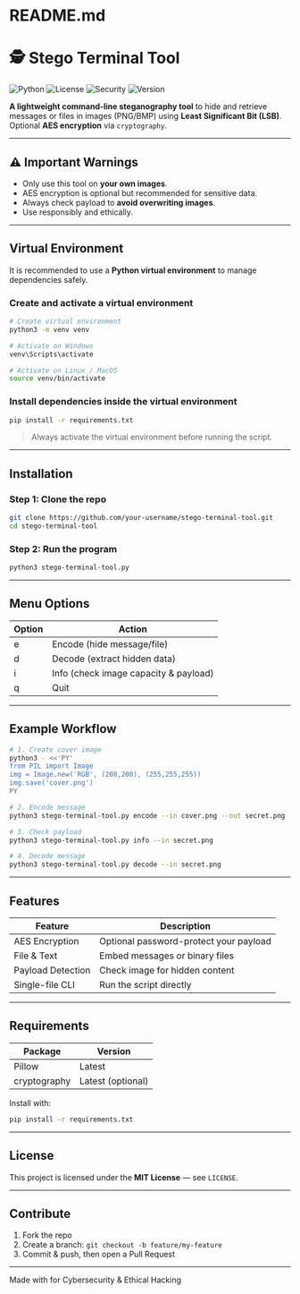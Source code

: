 # README.md

# 🕵️ Stego Terminal Tool 

![Python](https://img.shields.io/badge/Python-3.8%2B-blue) ![License](https://img.shields.io/badge/license-MIT-green) ![Security](https://img.shields.io/badge/security-cybersecurity-red) ![Version](https://img.shields.io/badge/version-1.0-blueviolet)

**A lightweight command-line steganography tool** to hide and retrieve messages or files in images (PNG/BMP) using **Least Significant Bit (LSB)**. Optional **AES encryption** via `cryptography`.

---

## ⚠ Important Warnings

* Only use this tool on **your own images**.
* AES encryption is optional but recommended for sensitive data.
* Always check payload to **avoid overwriting images**.
* Use responsibly and ethically.

---

##  Virtual Environment

It is recommended to use a **Python virtual environment** to manage dependencies safely.

### Create and activate a virtual environment

```bash
# Create virtual environment
python3 -m venv venv

# Activate on Windows
venv\Scripts\activate

# Activate on Linux / MacOS
source venv/bin/activate
```

### Install dependencies inside the virtual environment

```bash
pip install -r requirements.txt
```

>  Always activate the virtual environment before running the script.

---

##  Installation

### Step 1: Clone the repo
```bash
git clone https://github.com/your-username/stego-terminal-tool.git
cd stego-terminal-tool
```

### Step 2: Run the program
```bash
python3 stego-terminal-tool.py
```

---

##  Menu Options

| Option | Action |
|--------|--------|
| e | Encode (hide message/file) |
| d | Decode (extract hidden data) |
| i | Info (check image capacity & payload) |
| q | Quit |

---

##  Example Workflow

```bash
# 1. Create cover image
python3 - <<'PY'
from PIL import Image
img = Image.new('RGB', (200,200), (255,255,255))
img.save('cover.png')
PY

# 2. Encode message
python3 stego-terminal-tool.py encode --in cover.png --out secret.png --message "Hello Cyber"

# 3. Check payload
python3 stego-terminal-tool.py info --in secret.png

# 4. Decode message
python3 stego-terminal-tool.py decode --in secret.png
```
---

##  Features

| Feature | Description |
|---------|------------|
|  AES Encryption | Optional password-protect your payload |
|  File & Text | Embed messages or binary files |
|  Payload Detection | Check image for hidden content |
|  Single-file CLI | Run the script directly |

---

##  Requirements

| Package | Version |
|---------|---------|
| Pillow | Latest |
| cryptography | Latest (optional) |

Install with:
```bash
pip install -r requirements.txt
```

---

##  License

This project is licensed under the **MIT License** — see `LICENSE`.

---

##  Contribute

1. Fork the repo  
2. Create a branch: `git checkout -b feature/my-feature`  
3. Commit & push, then open a Pull Request  

---

Made with for Cybersecurity & Ethical Hacking

